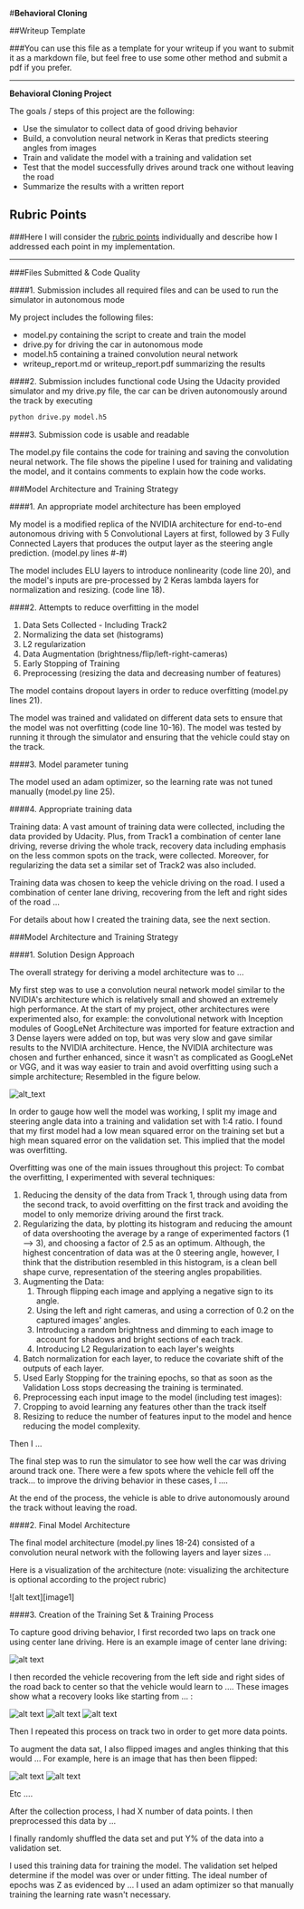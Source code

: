 #**Behavioral Cloning** 

##Writeup Template

###You can use this file as a template for your writeup if you want to submit it as a markdown file, but feel free to use some other method and submit a pdf if you prefer.

---

**Behavioral Cloning Project**

The goals / steps of this project are the following:
* Use the simulator to collect data of good driving behavior
* Build, a convolution neural network in Keras that predicts steering angles from images
* Train and validate the model with a training and validation set
* Test that the model successfully drives around track one without leaving the road
* Summarize the results with a written report


[//]: # (Image References)

[NVIDIA_arch]: ./writeup_images/NVIDIA_ConvNet.png "NVIDIA Model Visualization"
[image2]: ./examples/placeholder.png "Grayscaling"
[image3]: ./examples/placeholder_small.png "Recovery Image"
[image4]: ./examples/placeholder_small.png "Recovery Image"
[image5]: ./examples/placeholder_small.png "Recovery Image"
[image6]: ./examples/placeholder_small.png "Normal Image"
[image7]: ./examples/placeholder_small.png "Flipped Image"

## Rubric Points
###Here I will consider the [rubric points](https://review.udacity.com/#!/rubrics/432/view) individually and describe how I addressed each point in my implementation.  

---
###Files Submitted & Code Quality

####1. Submission includes all required files and can be used to run the simulator in autonomous mode

My project includes the following files:
* model.py containing the script to create and train the model
* drive.py for driving the car in autonomous mode
* model.h5 containing a trained convolution neural network 
* writeup_report.md or writeup_report.pdf summarizing the results

####2. Submission includes functional code
Using the Udacity provided simulator and my drive.py file, the car can be driven autonomously around the track by executing 
```sh
python drive.py model.h5
```

####3. Submission code is usable and readable

The model.py file contains the code for training and saving the convolution neural network. The file shows the pipeline I used for training and validating the model, and it contains comments to explain how the code works.

###Model Architecture and Training Strategy

####1. An appropriate model architecture has been employed

My model is a modified replica of the NVIDIA architecture for end-to-end autonomous driving with 5 Convolutional Layers at first, followed by 3 Fully Connected Layers that produces the output layer as the steering angle prediction. (model.py lines #-#)

The model includes ELU layers to introduce nonlinearity (code line 20), and the model's inputs are pre-processed by 2 Keras lambda layers for normalization and resizing. (code line 18). 

####2. Attempts to reduce overfitting in the model

1) Data Sets Collected - Including Track2
2) Normalizing the data set (histograms)
3) L2 regularization
4) Data Augmentation (brightness/flip/left-right-cameras)
5) Early Stopping of Training
6) Preprocessing (resizing the data and decreasing number of features)

The model contains dropout layers in order to reduce overfitting (model.py lines 21). 

The model was trained and validated on different data sets to ensure that the model was not overfitting (code line 10-16). The model was tested by running it through the simulator and ensuring that the vehicle could stay on the track.

####3. Model parameter tuning

The model used an adam optimizer, so the learning rate was not tuned manually (model.py line 25).

####4. Appropriate training data

Training data:
    A vast amount of training data were collected, including the data provided by Udacity. Plus, from Track1 a combination of center lane driving, reverse driving the whole track, recovery data including emphasis on the less common spots on the track, were collected. Moreover, for regularizing the data set a similar set of Track2 was also included.
    
Training data was chosen to keep the vehicle driving on the road. I used a combination of center lane driving, recovering from the left and right sides of the road ... 

For details about how I created the training data, see the next section. 

###Model Architecture and Training Strategy

####1. Solution Design Approach

The overall strategy for deriving a model architecture was to ...

My first step was to use a convolution neural network model similar to the NVIDIA's architecture which is relatively small and showed an extremely high performance. At the start of my project, other architectures were experimented also, for example: the convolutional network with Inception modules of GoogLeNet Architecture was imported for feature extraction and 3 Dense layers were added on top, but was very slow and gave similar results to the NVIDIA architecture. Hence, the NVIDIA architecture was chosen and further enhanced, since it wasn't as complicated as GoogLeNet or VGG, and it was way easier to train and avoid overfitting using such a simple architecture; Resembled in the figure below.

![alt_text][NVIDIA_arch]

In order to gauge how well the model was working, I split my image and steering angle data into a training and validation set with 1:4 ratio. I found that my first model had a low mean squared error on the training set but a high mean squared error on the validation set. This implied that the model was overfitting. 

Overfitting was one of the main issues throughout this project:
    To combat the overfitting, I experimented with several techniques:
1. Reducing the density of the data from Track 1, through using data from the second track, to avoid overfitting on the first track and avoiding the model to only memorize driving around the first track.
2. Regularizing the data, by plotting its histogram and reducing the amount of data overshooting the average by a range of experimented factors (1 --> 3), and choosing a factor of 2.5 as an optimum. Although, the highest concentration of data was at the 0 steering angle, however, I think that the distribution resembled in this histogram, is a clean bell shape curve, representation of the steering angles propabilities.
3. Augmenting the Data: 
    1. Through flipping each image and applying a negative sign to its angle.
    2. Using the left and right cameras, and using a correction of 0.2 on the captured images' angles.
    3. Introducing a random brightness and dimming to each image to account for shadows and bright sections of each track.
    4. Introducing L2 Regularization to each layer's weights
4. Batch normalization for each layer, to reduce the covariate shift of the outputs of each layer.
5. Used Early Stopping for the training epochs, so that as soon as the Validation Loss stops decreasing the training is terminated.
6. Preprocessing each input image to the model (including test images):
1. Cropping to avoid learning any features other than the track itself
2. Resizing to reduce the number of features input to the model and hence reducing the model complexity.
        
            

Then I ... 

The final step was to run the simulator to see how well the car was driving around track one. There were a few spots where the vehicle fell off the track... to improve the driving behavior in these cases, I ....

At the end of the process, the vehicle is able to drive autonomously around the track without leaving the road.

####2. Final Model Architecture

The final model architecture (model.py lines 18-24) consisted of a convolution neural network with the following layers and layer sizes ...

Here is a visualization of the architecture (note: visualizing the architecture is optional according to the project rubric)

![alt text][image1]

####3. Creation of the Training Set & Training Process

To capture good driving behavior, I first recorded two laps on track one using center lane driving. Here is an example image of center lane driving:

![alt text][image2]

I then recorded the vehicle recovering from the left side and right sides of the road back to center so that the vehicle would learn to .... These images show what a recovery looks like starting from ... :

![alt text][image3]
![alt text][image4]
![alt text][image5]

Then I repeated this process on track two in order to get more data points.

To augment the data sat, I also flipped images and angles thinking that this would ... For example, here is an image that has then been flipped:

![alt text][image6]
![alt text][image7]

Etc ....

After the collection process, I had X number of data points. I then preprocessed this data by ...


I finally randomly shuffled the data set and put Y% of the data into a validation set. 

I used this training data for training the model. The validation set helped determine if the model was over or under fitting. The ideal number of epochs was Z as evidenced by ... I used an adam optimizer so that manually training the learning rate wasn't necessary.
